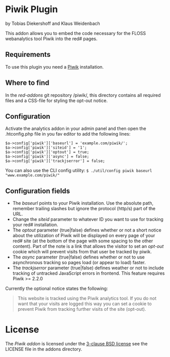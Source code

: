Piwik Plugin
============

by Tobias Diekershoff and Klaus Weidenbach

This addon allows you to embed the code necessary for the FLOSS webanalytics
tool Piwik into the red# pages.

Requirements
------------

To use this plugin you need a [Piwik](http://piwik.org/) installation.

Where to find
-------------

In the *red-addons* git repository /piwik/, this directory contains
all required files and a CSS-file for styling the opt-out notice.

Configuration
-------------

Activate the analytics addon in your admin panel and then open the
.htconfig.php file in you fav editor to add the following lines:

    $a->config['piwik']['baseurl'] = 'example.com/piwik/';
    $a->config['piwik']['siteid'] = '1';
    $a->config['piwik']['optout'] = true;
    $a->config['piwik']['async'] = false;
    $a->config['piwik']['trackjserror'] = false;
You can also use the CLI config utility:
    `$ ./util/config piwik baseurl "www.example.com/piwik/"`

Configuration fields
---------------------

* The *baseurl* points to your Piwik installation. Use the absolute path,
  remember trailing slashes but ignore the protocol (http/s) part of the URL.
* Change the *siteid* parameter to whatever ID you want to use for tracking your
  red# installation.
* The *optout* parameter (true|false) defines whether or
  not a short notice about the utilization of Piwik will be displayed on every
  page of your red# site (at the bottom of the page with some spacing to the
  other content). Part of the note is a link that allows the visitor to set an
  _opt-out_ cookie which will prevent visits from that user be tracked by piwik.
* The *async* parameter (true|false) defines whether or not to use asynchronous
  tracking so pages load (or appear to load) faster.
* The *trackjserror* parameter (true|false) defines weather or not to include
  tracking of untracked JavaScript errors in frontend. This feature requires
  Piwik >= 2.2.0

Currently the optional notice states the following:

> This website is tracked using the Piwik analytics tool. If you do not want
> that your visits are logged this way you can set a cookie to prevent Piwik
> from tracking further visits of the site (opt-out).

License
=======

The _Piwik addon_ is licensed under the [3-clause BSD license][3] see the
LICENSE file in the addons directory.

[3]: http://opensource.org/licenses/BSD-3-Clause
